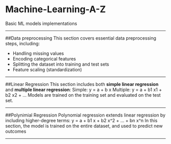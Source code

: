 # Machine-Learning-A-Z
Basic ML models implementations

---
##Data preprocessing
This section covers essential data preprocessing steps, including:
- Handling missing values
- Encoding categorical features
- Splitting the dataset into training and test sets
- Feature scaling (standardization)

---
##Linear Regression
This section includes both **simple linear regression** and **multiple linear regression**:
Simple: y = a + b x
Multiple: y = a + b1 x1 + b2 x2 + ...
Models are trained on the training set and evaluated on the test set.

---
##Polynimial Regression
Polynomial regression extends linear regression by including higher-degree terms:
y = a + b1 x + b2 x^2 + ... + bn x^n
In this section, the model is trained on the entire dataset, and used to predict new outcomes

---
